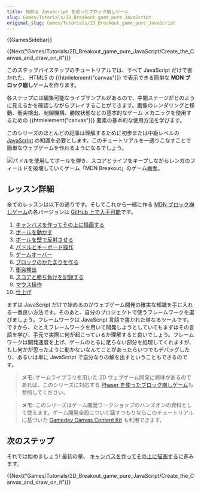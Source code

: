 ```yaml
---
title: 純粋な JavaScript を使ったブロック崩しゲーム
slug: Games/Tutorials/2D_Breakout_game_pure_JavaScript
original_slug: Games/Tutorials/2D_Breakout_game_pure_JavaScript
---
```

{{GamesSidebar}}

{{Next("Games/Tutorials/2D_Breakout_game_pure_JavaScript/Create_the_Canvas_and_draw_on_it")}}

このステップバイステップのチュートリアルでは、すべて JavaScript だけで書かれた、 HTML5 の {{htmlelement("canvas")}} で表示できる簡単な **MDN ブロック崩し**ゲームを作ります。</p>

各ステップには編集可能なライブサンプルがあるので、中間ステージがどのように見えるかを確認しながらプレイすることができます。画像のレンダリングと移動、衝突検出、制御機構、勝敗状態などの基本的なゲーム メカニックを使用するための {{htmlelement("canvas")}} 要素の基本的な使用方法を学びます。

このシリーズのほとんどの記事は理解するために初歩または中級レベルの [JavaScript](/ja/docs/Learn/Getting_started_with_the_web/JavaScript_basics) の知識を必要とします。このチュートリアルを一通りこなすことで簡単なウェブゲームを作れるようになるでしょう。

![パドルを使用してボールを弾き、スコアとライフをキープしながらレンガのフィールドを破壊していくゲーム「MDN Breakout」のゲーム画面。](mdn-breakout-gameplay.png)

## レッスン詳細

全てのレッスンは以下の通りです。そしてこれから一緒に作る [MDN ブロック崩しゲーム](https://breakout.enclavegames.com/lesson10.html)の各バージョンは [GitHub 上で入手可能](https://github.com/end3r/Gamedev-Canvas-workshop)です。

1. [キャンバスを作ってその上に描画する](/ja/docs/Games/Tutorials/2D_Breakout_game_pure_JavaScript/Create_the_Canvas_and_draw_on_it)
2. [ボールを動かす](/ja/docs/Games/Tutorials/2D_Breakout_game_pure_JavaScript/Move_the_ball)
3. [ボールを壁で反射させる](/ja/docs/Games/Tutorials/2D_Breakout_game_pure_JavaScript/Bounce_off_the_walls)
4. [パドルとキーボード操作](/ja/docs/Games/Tutorials/2D_Breakout_game_pure_JavaScript/Paddle_and_keyboard_controls)
5. [ゲームオーバー](/ja/docs/Games/Tutorials/2D_Breakout_game_pure_JavaScript/Game_over)
6. [ブロックのかたまりを作る](/ja/docs/Games/Tutorials/2D_Breakout_game_pure_JavaScript/Build_the_brick_field)
7. [衝突検出](/ja/docs/Games/Tutorials/2D_Breakout_game_pure_JavaScript/Collision_detection)
8. [スコアと勝ち負けを記録する](/ja/docs/Games/Tutorials/2D_Breakout_game_pure_JavaScript/Track_the_score_and_win)
9. [マウス操作](/ja/docs/Games/Tutorials/2D_Breakout_game_pure_JavaScript/Mouse_controls)
10. [仕上げ](/ja/docs/Games/Tutorials/2D_Breakout_game_pure_JavaScript/Finishing_up)

まずは JavaScript だけで始めるのがウェブゲーム開発の確実な知識を手に入れる一番良い方法です。そのあと、自分のプロジェクトで使うフレームワークを選びましょう。フレームワークは JavaScript 言語で書かれた単なるツールです。ですから、たとえフレームワークを用いて開発しようとしていてもまずはその言語を学び、手元で実際に何が起こっているか理解すると良いでしょう。フレームワークは開発速度を上げ、ゲームのとるに足らない部分を処理してくれますが、もし何かが思ったように動かないなんてことがあったらいつでもデバッグしたり、あるいは単に JavaScript で自分なりの解を出すということもできるのです。

> **メモ:** ゲームライブラリを用いた 2D ウェブゲーム開発に興味があるのであれば、このシリーズに対応する [Phaser を使ったブロック崩しゲーム](/ja/docs/Games/Tutorials/2D_breakout_game_Phaser)も参照してください。

> **メモ:** このシリーズはゲーム開発ワークショップのハンズオンの資料として使えます。ゲーム開発全般について話すつもりならこのチュートリアルに基づいた [Gamedev Canvas Content Kit](https://github.com/end3r/Gamedev-Canvas-Content-Kit) も利用できます。

## 次のステップ

それでは始めましょう! 最初の章、 [キャンバスを作ってその上に描画する](/ja/docs/Games/Tutorials/2D_Breakout_game_pure_JavaScript/Create_the_Canvas_and_draw_on_it)に進みます。

{{Next("Games/Tutorials/2D_Breakout_game_pure_JavaScript/Create_the_Canvas_and_draw_on_it")}}

